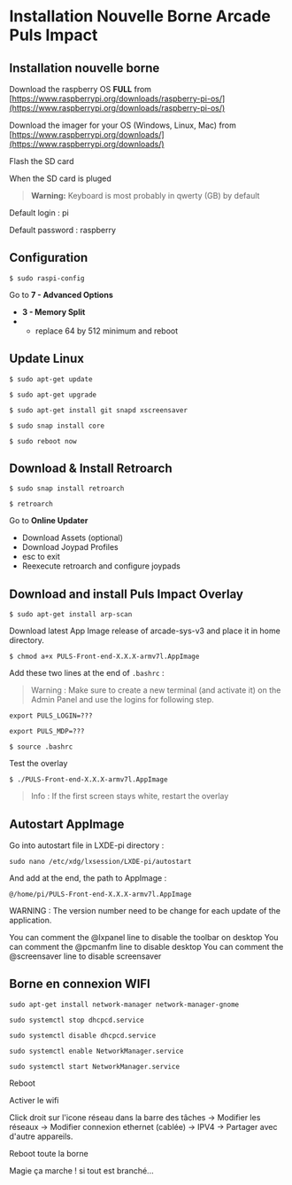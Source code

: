 # Installation Nouvelle Borne Arcade Puls Impact


## Installation nouvelle borne

Download the raspberry OS **FULL** from [https://www.raspberrypi.org/downloads/raspberry-pi-os/](https://www.raspberrypi.org/downloads/raspberry-pi-os/)

Download the imager for your OS (Windows, Linux, Mac) from [https://www.raspberrypi.org/downloads/](https://www.raspberrypi.org/downloads/)

Flash the SD card

When the SD card is pluged

> **Warning:** Keyboard is most probably in qwerty (GB) by default

Default login : pi

Default password : raspberry

## Configuration

`$ sudo raspi-config`

Go to **7 - Advanced Options**
- **3 - Memory Split**
- - replace 64 by 512 minimum and reboot

## Update Linux

`$ sudo apt-get update`

`$ sudo apt-get upgrade`

`$ sudo apt-get install git snapd xscreensaver`

`$ sudo snap install core`

`$ sudo reboot now`

## Download & Install Retroarch

`$ sudo snap install retroarch`

`$ retroarch`

Go to **Online Updater**
- Download Assets (optional)
- Download Joypad Profiles
- esc to exit
- Reexecute retroarch and configure joypads

## Download and install Puls Impact Overlay

`$ sudo apt-get install arp-scan`

Download latest App Image release of arcade-sys-v3 and place it in home directory.

`$ chmod a+x PULS-Front-end-X.X.X-armv7l.AppImage`

Add these two lines at the end of `.bashrc` :

> Warning : Make sure to create a new terminal (and activate it) on the Admin Panel and use the logins for following step.

`export PULS_LOGIN=???`

`export PULS_MDP=???`

`$ source .bashrc`

Test the overlay

`$ ./PULS-Front-end-X.X.X-armv7l.AppImage`

> Info : If the first screen stays white, restart the overlay


## Autostart AppImage 

Go into autostart file in LXDE-pi directory :

`sudo nano /etc/xdg/lxsession/LXDE-pi/autostart`

And add at the end, the path to AppImage : 

`@/home/pi/PULS-Front-end-X.X.X-armv7l.AppImage`

WARNING : The version number need to be change for each update of the application. 

You can comment the @lxpanel line to disable the toolbar on desktop
You can comment the @pcmanfm line to disable desktop
You can comment the @screensaver line to disable screensaver

## Borne en connexion WIFI

`sudo apt-get install network-manager network-manager-gnome`

`sudo systemctl stop dhcpcd.service`

`sudo systemctl disable dhcpcd.service`

`sudo systemctl enable NetworkManager.service`

`sudo systemctl start NetworkManager.service`

Reboot

Activer le wifi

Click droit sur l'icone réseau dans la barre des tâches -> Modifier les réseaux -> Modifier connexion ethernet (cablée) -> IPV4 -> Partager avec d'autre appareils.

Reboot toute la borne

Magie ça marche ! si tout est branché...
